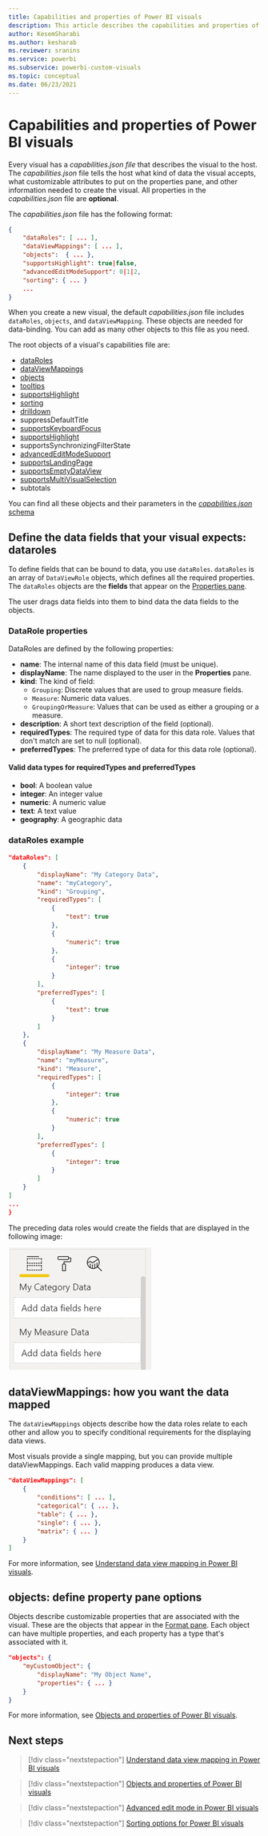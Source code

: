 ```yaml
---
title: Capabilities and properties of Power BI visuals
description: This article describes the capabilities and properties of Power BI visuals.
author: KesemSharabi
ms.author: kesharab
ms.reviewer: sranins
ms.service: powerbi
ms.subservice: powerbi-custom-visuals
ms.topic: conceptual
ms.date: 06/23/2021
---
```


# Capabilities and properties of Power BI visuals 

Every visual has a *capabilities.json file* that describes the visual to the host. The *capabilities.json* file tells the host what kind of data the visual accepts, what customizable attributes to put on the properties pane, and other information needed to create the visual. All properties in the *capabilities.json* file are **optional**.

The *capabilities.json* file has the following format:

```json
{
    "dataRoles": [ ... ],
    "dataViewMappings": [ ... ],
    "objects":  { ... },
    "supportsHighlight": true|false,
    "advancedEditModeSupport": 0|1|2,
    "sorting": { ... }
    ...
}
```

When you create a new visual, the default *capabilities.json* file includes `dataRoles`, `objects`, and `dataViewMapping`. These objects are needed for data-binding. You can add as many other objects to this file as you need.

The root objects of a visual's capabilities file are:  

* [dataRoles](#define-the-data-fields-that-your-visual-expects-dataroles)
* [dataViewMappings](#dataviewmappings-how-you-want-the-data-mapped)
* [objects](#objects-define-property-pane-options)
* [tooltips](add-tooltips.md#add-tooltips-support-to-the-report-page)
* [supportsHighlight](highlight.md)
* [sorting](sort-options.md)
* [drilldown](drill-down-support.md)
* suppressDefaultTitle
* [supportsKeyboardFocus](supportskeyboardfocus-feature.md)
* [supportsHighlight](highlight.md#highlight-data-points-with-categorical-data-view-mapping)
* supportsSynchronizingFilterState
* [advancedEditModeSupport](advanced-edit-mode.md)
* [supportsLandingPage](landing-page.md#creating-a-landing-page)
* [supportsEmptyDataView](landing-page.md#creating-a-landing-page)
* [supportsMultiVisualSelection](supportsmultivisualselection-feature.md)
* subtotals

You can find all these objects and their parameters in the [*capabilities.json* schema](https://github.com/microsoft/powerbi-visuals-api/blob/master/schema.capabilities.json#L4-L65)

## Define the data fields that your visual expects: dataroles

To define fields that can be bound to data, you use `dataRoles`. `dataRoles` is an array of `DataViewRole` objects, which defines all the required properties. The `dataRoles` objects are the **fields** that appear on the [Properties pane](../../visuals/service-getting-started-with-color-formatting-and-axis-properties.md).

The user drags data fields into them to bind data the data fields to the objects.

### DataRole properties

DataRoles are defined by the following properties:

* **name**: The internal name of this data field (must be unique).
* **displayName**: The name displayed to the user in the **Properties** pane.
* **kind**: The kind of field:
    * `Grouping`: Discrete values that are used to group measure fields.
    * `Measure`: Numeric data values.
    * `GroupingOrMeasure`: Values that can be used as either a grouping or a measure.
* **description**: A short text description of the field (optional).
* **requiredTypes**: The required type of data for this data role. Values that don't match are set to null (optional).
* **preferredTypes**: The preferred type of data for this data role (optional).

#### Valid data types for requiredTypes and preferredTypes

* **bool**: A boolean value
* **integer**: An integer value
* **numeric**: A numeric value
* **text**: A text value
* **geography**: A geographic data

### dataRoles example

```json
"dataRoles": [
    {
        "displayName": "My Category Data",
        "name": "myCategory",
        "kind": "Grouping",
        "requiredTypes": [
            {
                "text": true
            },
            {
                "numeric": true
            },
            {
                "integer": true
            }
        ],
        "preferredTypes": [
            {
                "text": true
            }
        ]
    },
    {
        "displayName": "My Measure Data",
        "name": "myMeasure",
        "kind": "Measure",
        "requiredTypes": [
            {
                "integer": true
            },
            {
                "numeric": true
            }
        ],
        "preferredTypes": [
            {
                "integer": true
            }
        ]
    }
]
...
}
```

The preceding data roles would create the fields that are displayed in the following image:

![Data role fields](media/capabilities/data-role-display.png)

## dataViewMappings: how you want the data mapped

The `dataViewMappings` objects describe how the data roles relate to each other and  allow you to specify conditional requirements for the displaying data views.

Most visuals provide a single mapping, but you can provide multiple dataViewMappings. Each valid mapping produces a data view.

```json
"dataViewMappings": [
    {
        "conditions": [ ... ],
        "categorical": { ... },
        "table": { ... },
        "single": { ... },
        "matrix": { ... }
    }
]
```

For more information, see [Understand data view mapping in Power BI visuals](dataview-mappings.md).

## objects: define property pane options

Objects describe customizable properties that are associated with the visual. These are the objects that appear in the [Format pane](../../create-reports/service-the-report-editor-take-a-tour.md#format-your-visuals). Each object can have multiple properties, and each property has a type that's associated with it.

```json
"objects": {
    "myCustomObject": {
        "displayName": "My Object Name",
        "properties": { ... }
    }
}
```

For more information, see [Objects and properties of Power BI visuals](objects-properties.md).

## Next steps

> [!div class="nextstepaction"]
> [Understand data view mapping in Power BI visuals](dataview-mappings.md)

> [!div class="nextstepaction"]
> [Objects and properties of Power BI visuals](objects-properties.md)

> [!div class="nextstepaction"]
> [Advanced edit mode in Power BI visuals](advanced-edit-mode.md)

> [!div class="nextstepaction"]
> [Sorting options for Power BI visuals](sort-options.md)
